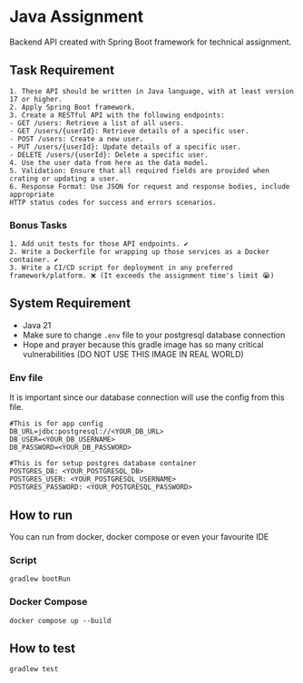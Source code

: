 # Java Assignment

Backend API created with Spring Boot framework for technical assignment. 

## Task Requirement
```
1. These API should be written in Java language, with at least version 17 or higher.
2. Apply Spring Boot framework.
3. Create a RESTful API with the following endpoints:
- GET /users: Retrieve a list of all users.
- GET /users/{userId}: Retrieve details of a specific user.
- POST /users: Create a new user.
- PUT /users/{userId}: Update details of a specific user.
- DELETE /users/{userId}: Delete a specific user.
4. Use the user data from here as the data model.
5. Validation: Ensure that all required fields are provided when crating or updating a user.
6. Response Format: Use JSON for request and response bodies, include appropriate
HTTP status codes for success and errors scenarios.
```
### Bonus Tasks
```
1. Add unit tests for those API endpoints. ✔️
2. Write a Dockerfile for wrapping up those services as a Docker container. ✔️
3. Write a CI/CD script for deployment in any preferred framework/platform. ❌ (It exceeds the assignment time's limit 😭)
```

## System Requirement
- Java 21
- Make sure to change `.env` file to your postgresql database connection
- Hope and prayer because this gradle image has so many critical vulnerabilities (DO NOT USE THIS IMAGE IN REAL WORLD)

### Env file
It is important since our database connection will use the config from this file.
```
#This is for app config
DB_URL=jdbc:postgresql://<YOUR_DB_URL>
DB_USER=<YOUR_DB_USERNAME>
DB_PASSWORD=<YOUR_DB_PASSWORD>

#This is for setup postgres database container
POSTGRES_DB: <YOUR_POSTGRESQL_DB>
POSTGRES_USER: <YOUR_POSTGRESQL_USERNAME>
POSTGRES_PASSWORD: <YOUR_POSTGRESQL_PASSWORD>
```

## How to run
You can run from docker, docker compose or even your favourite IDE

### Script
```
gradlew bootRun
```

### Docker Compose
```
docker compose up --build
```

## How to test
```
gradlew test
```
